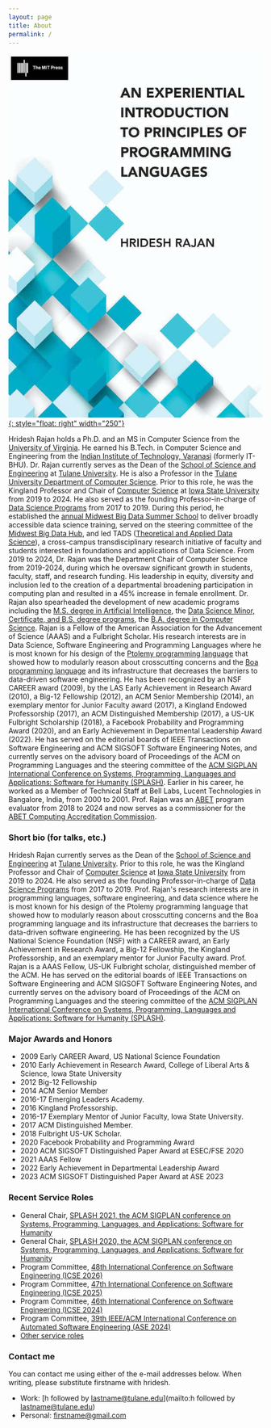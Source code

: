 ```yaml
---
layout: page
title: About
permalink: /
---
```


[![bookimage](images/eipopl.jpeg){: style="float: right" width="250"}](https://mitpress.mit.edu/9780262045452/an-experiential-introduction-to-principles-of-programming-languages/)

Hridesh Rajan holds a Ph.D. and an MS in Computer Science from the [University of Virginia](https://virginia.edu).
He earned his B.Tech. in Computer Science and Engineering from 
the [Indian Institute of Technology, Varanasi](https://iitbhu.ac.in) (formerly IT-BHU).
Dr. Rajan currently serves as the Dean of the [School of Science and Engineering](https://sse.tulane.edu)
at [Tulane University](https://tulane.edu).
He is also a Professor in the [Tulane University Department of Computer Science](https://sse.tulane.edu/cs).
Prior to this role, he was the Kingland Professor and Chair
of [Computer Science](https://www.cs.iastate.edu)
at [Iowa State University](https://www.iastate.edu) from 2019 to 2024.
He also served as the founding Professor-in-charge of 
[Data Science Programs](https://datascience.iastate.edu) from 2017 to 2019.
During this period, he established the [annual Midwest Big Data Summer School](https://mbds.cs.iastate.edu) 
to deliver broadly accessible data science training,
served on the steering committee of the [Midwest Big Data Hub](https://midwestbigdatahub.org),
and led TADS ([Theoretical and Applied Data Science](https://tads.research.iastate.edu)), 
a cross-campus transdisciplinary research initiative of faculty and students interested 
in foundations and applications of Data Science.
From 2019 to 2024, Dr. Rajan was the Department Chair of Computer Science from 2019-2024, 
during which he oversaw significant growth in students, faculty, staff, and research funding.
His leadership in equity, diversity and inclusion led to the creation of a 
departmental broadening participation in computing plan and resulted
in a 45% increase in female enrollment.
Dr. Rajan also spearheaded the development of new academic programs including 
the [M.S. degree in Artificial Intelligence](https://www.cs.iastate.edu/ai), 
the [Data Science Minor, Certificate, and B.S. degree programs](https://datascience.iastate.edu),
the [B.A. degree in Computer Science](https://www.cs.iastate.edu/bachelor-arts-computer-science-approved-iowa-board-regents).
Rajan is a Fellow of the American Association for the Advancement of Science (AAAS)
and a Fulbright Scholar.
His research interests are in
Data Science, Software Engineering and Programming Languages 
where he is most known for his design of the 
[Ptolemy programming language](https://ptolemy.cs.iastate.edu) that 
showed how to modularly reason about crosscutting concerns and the 
[Boa programming language](https://boa.cs.iastate.edu) 
and its infrastructure that decreases the barriers to data-driven software engineering. 
He has been recognized by an NSF CAREER award (2009), 
by the LAS Early Achievement in Research Award (2010), 
a Big-12 Fellowship (2012), 
an ACM Senior Membership (2014), 
an exemplary mentor for Junior Faculty award (2017), 
a Kingland Endowed Professorship (2017), 
an ACM Distinguished Membership (2017), 
a US-UK Fulbright Scholarship (2018),
a Facebook Probability and Programming Award (2020), and 
an Early Achievement in Departmental Leadership Award (2022). 
He has served on the editorial boards of IEEE Transactions on Software Engineering and 
ACM SIGSOFT Software Engineering Notes, and currently serves on the advisory 
board of Proceedings of the ACM on Programming Languages and the steering committee of 
the [ACM SIGPLAN International Conference on Systems, Programming, Languages and Applications: Software for Humanity (SPLASH)](https://2024.splashcon.org). 
Earlier in his career, he worked as a Member of Technical Staff at Bell Labs,
Lucent Technologies in Bangalore, India, from 2000 to 2001.
Prof. Rajan was an [ABET](https://ABET.org/) program evaluator from 2018 to 2024 
and now serves as a commissioner for the [ABET Computing Accreditation Commission](https://www.abet.org/about-abet/governance/accreditation-commissions-2/).



### Short bio (for talks, etc.)

Hridesh Rajan currently serves as the Dean of the [School of Science and Engineering](https://sse.tulane.edu) at [Tulane University](https://tulane.edu). Prior to this role, he was the Kingland Professor and Chair of [Computer Science](https://www.cs.iastate.edu) at [Iowa State University](https://www.iastate.edu) from 2019 to 2024.  He also served as the founding Professor-in-charge of [Data Science Programs](https://datascience.iastate.edu) from 2017 to 2019. Prof. Rajan's research interests are in programming languages, software engineering, and data science where he is most known for his design of the Ptolemy programming language that showed how to modularly reason about crosscutting concerns and the Boa programming language and its infrastructure that decreases the barriers to data-driven software engineering. He has been recognized by the US National Science Foundation (NSF) with a CAREER award, an Early Achievement in Research Award, a Big-12 Fellowship, the Kingland Professorship, and an exemplary mentor for Junior Faculty award. Prof. Rajan is a AAAS Fellow, US-UK Fulbright scholar, distinguished member of the ACM. He has served on the editorial boards of IEEE Transactions on Software Engineering and ACM SIGSOFT Software Engineering Notes, and currently serves on the advisory board of Proceedings of the ACM on Programming Languages and the steering committee of the [ACM SIGPLAN International Conference on Systems, Programming, Languages and Applications: Software for Humanity (SPLASH)](https://2024.splashcon.org).

### Major Awards and Honors

- 2009 Early CAREER Award, US National Science Foundation
- 2010 Early Achievement in Research Award, College of Liberal Arts & Science, Iowa State University
- 2012 Big-12 Fellowship
- 2014 ACM Senior Member
- 2016-17 Emerging Leaders Academy. 
- 2016 Kingland Professorship. 
- 2016-17 Exemplary Mentor of Junior Faculty, Iowa State University. 
- 2017 ACM Distinguished Member.
- 2018 Fulbright US-UK Scholar.
- 2020 Facebook Probability and Programming Award
- 2020 ACM SIGSOFT Distinguished Paper Award at ESEC/FSE 2020
- 2021 AAAS Fellow 
- 2022 Early Achievement in Departmental Leadership Award
- 2023 ACM SIGSOFT Distinguished Paper Award at ASE 2023

### Recent Service Roles

- General Chair, [SPLASH 2021, the ACM SIGPLAN conference on Systems, Programming, Languages, and Applications: Software for Humanity](https://2021.splashcon.org/)
- General Chair, [SPLASH 2020, the ACM SIGPLAN conference on Systems, Programming, Languages, and Applications: Software for Humanity](https://2020.splashcon.org/)
- Program Committee, [48th International Conference on Software Engineering (ICSE 2026)](https://conf.researchr.org/track/icse-2026/icse-2026-research-track)
- Program Committee, [47th International Conference on Software Engineering (ICSE 2025)](https://conf.researchr.org/track/icse-2025/icse-2025-research-track)
- Program Committee, [46th International Conference on Software Engineering (ICSE 2024)](https://conf.researchr.org/track/icse-2024/icse-2024-technical-track)
- Program Committee, [39th IEEE/ACM International Conference on Automated Software Engineering (ASE 2024)](https://conf.researchr.org/track/ase-2024/ase-2024-research)
- [Other service roles](/service/) 

### Contact me

You can contact me using either of the e-mail addresses below. 
When writing, please substitute firstname with hridesh.

* Work: [h followed by lastname@tulane.edu](mailto:h followed by lastname@tulane.edu)
* Personal: [firstname@gmail.com](mailto:firstname@gmail.com)

